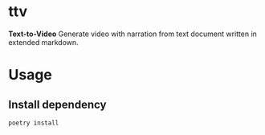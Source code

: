 # ttv

**Text-to-Video**
Generate video with narration from text document written in extended markdown.

# Usage
## Install dependency
```sh
poetry install
```
